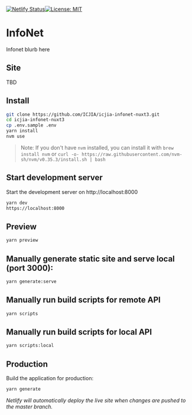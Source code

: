[![Netlify Status](https://api.netlify.com/api/v1/badges/f9b9ef26-d98b-4df5-8d10-77c1a2b72189/deploy-status)](https://app.netlify.com/sites/icjia-infonet/deploys)[![License: MIT](https://img.shields.io/badge/License-MIT-yellow.svg)](https://opensource.org/licenses/MIT)

# InfoNet

Infonet blurb here

## Site

TBD

## Install

```bash
git clone https://github.com/ICJIA/icjia-infonet-nuxt3.git
cd icjia-infonet-nuxt3
cp .env.sample .env
yarn install
nvm use
```

> Note: If you don't have `nvm` installed, you can install it with `brew install nvm` or `curl -o- https://raw.githubusercontent.com/nvm-sh/nvm/v0.35.3/install.sh | bash`

## Start development server

Start the development server on http://localhost:8000

```bash
yarn dev
https://localhost:8000
```

## Preview

```bash
yarn preview
```

## Manually generate static site and serve local (port 3000):

```bash
yarn generate:serve
```

## Manually run build scripts for remote API

```bash
yarn scripts
```

## Manually run build scripts for local API

```bash
yarn scripts:local
```

## Production

Build the application for production:

```bash
yarn generate
```

_Netlify will automatically deploy the live site when changes are pushed to the master branch._
